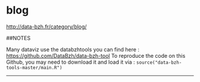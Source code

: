 # blog
http://data-bzh.fr/category/blog/

##NOTES 

Many dataviz use the databzhtools you can find here : https://github.com/DataBzh/data-bzh-tool
To reproduce the code on this Github, you may need to download it and load it via : `source("data-bzh-tools-master/main.R")` 
*** 
